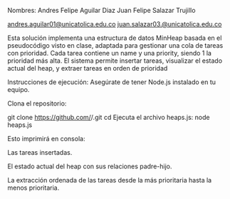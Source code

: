 

Nombres:
Andres Felipe Aguilar Diaz
Juan Felipe Salazar Trujillo

andres.aguilar01@unicatolica.edu.co
juan.salazar03.@unicatolica.edu.co

Esta solución implementa una estructura de datos MinHeap basada en el pseudocódigo visto en clase, adaptada para gestionar una cola de tareas con prioridad. Cada tarea contiene un name y una priority, siendo 1 la prioridad más alta. El sistema permite insertar tareas, visualizar el estado actual del heap, y extraer tareas en orden de prioridad

Instrucciones de ejecución:
Asegúrate de tener Node.js instalado en tu equipo.

Clona el repositorio:

git clone https://github.com/<usuario>/<repositorio>.git
cd <repositorio>
Ejecuta el archivo heaps.js:
node heaps.js

Esto imprimirá en consola:

Las tareas insertadas.

El estado actual del heap con sus relaciones padre-hijo.

La extracción ordenada de las tareas desde la más prioritaria hasta la menos prioritaria.

